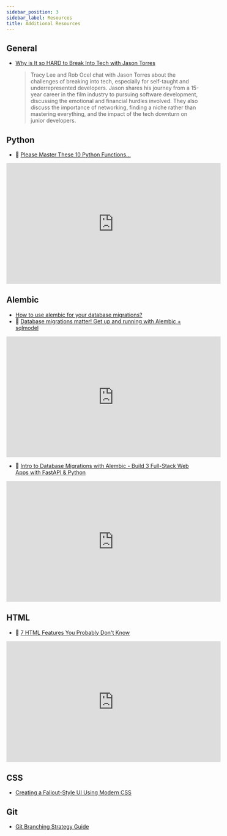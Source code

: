 ```yaml
---
sidebar_position: 3
sidebar_label: Resources
title: Additional Resources
---
```


<!-- markdownlint-disable no-inline-html no-trailing-punctuation -->
## General

- [Why is It so HARD to Break Into Tech with Jason Torres](https://www.thisdot.co/blog/why-is-it-so-hard-to-break-into-tech-with-jason-torres?ref=dailydev)

  > Tracy Lee and Rob Ocel chat with Jason Torres about the challenges of breaking into tech, especially for self-taught and underrepresented developers. Jason shares his journey from a 15-year career in the film industry to pursuing software development, discussing the emotional and financial hurdles involved. They also discuss the importance of networking, finding a niche rather than mastering everything, and the impact of the tech downturn on junior developers.

## Python

- :movie_camera: [Please Master These 10 Python Functions…](https://www.youtube.com/watch?v=kGcUtckifXc)

<iframe width="560" height="315" src="https://www.youtube.com/embed/kGcUtckifXc?si=rbPii0AC_hw1sIcG" title="YouTube video player" frameborder="0" allow="accelerometer; autoplay; clipboard-write; encrypted-media; gyroscope; picture-in-picture; web-share" referrerpolicy="strict-origin-when-cross-origin" allowfullscreen></iframe>

## Alembic

- [How to use alembic for your database migrations?](https://simplyprashant.medium.com/how-to-use-alembic-for-your-database-migrations-d3e93cacf9e8)
- :movie_camera: [Database migrations matter! Get up and running with Alembic + sqlmodel](https://www.youtube.com/watch?v=gekC1ESLxPs)

<iframe width="560" height="315" src="https://www.youtube.com/embed/gekC1ESLxPs?si=nOB_JRUa3vffNdoL" title="YouTube video player" frameborder="0" allow="accelerometer; autoplay; clipboard-write; encrypted-media; gyroscope; picture-in-picture; web-share" referrerpolicy="strict-origin-when-cross-origin" allowfullscreen></iframe>

- :movie_camera: [Intro to Database Migrations with Alembic - Build 3 Full-Stack Web Apps with FastAPI & Python](https://www.youtube.com/watch?v=SdcH6IEi6nE)

<iframe width="560" height="315" src="https://www.youtube.com/embed/SdcH6IEi6nE?si=iYvRXnhplahk1ulT" title="YouTube video player" frameborder="0" allow="accelerometer; autoplay; clipboard-write; encrypted-media; gyroscope; picture-in-picture; web-share" referrerpolicy="strict-origin-when-cross-origin" allowfullscreen></iframe>

## HTML

- :movie_camera: [7 HTML Features You Probably Don't Know](https://www.youtube.com/watch?v=LNmS6Mwwbf4)

<iframe width="560" height="315" src="https://www.youtube.com/embed/LNmS6Mwwbf4?si=FL2ej--wZn7X2Px2" title="YouTube video player" frameborder="0" allow="accelerometer; autoplay; clipboard-write; encrypted-media; gyroscope; picture-in-picture; web-share" referrerpolicy="strict-origin-when-cross-origin" allowfullscreen></iframe>

## CSS

- [Creating a Fallout-Style UI Using Modern CSS](https://www.codemotion.com/magazine/frontend/creating-a-fallout-style-ui-using-modern-css/?ref=dailydev)

## Git

- [Git Branching Strategy Guide](https://dev.to/dev_2311/branching-strategy-guide-24d6)
